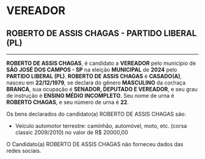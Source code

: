 # VEREADOR
## ROBERTO DE ASSIS CHAGAS - PARTIDO LIBERAL (PL)
---
**ROBERTO DE ASSIS CHAGAS**, é candidato a **VEREADOR** pelo município de **SÃO JOSÉ DOS CAMPOS - SP** na eleição **MUNICIPAL** de **2024** pelo **PARTIDO LIBERAL (PL)**.
**ROBERTO DE ASSIS CHAGAS** é **CASADO(A)**, nasceu em **22/12/1979**, se declara do gênero **MASCULINO** da cor/raça **BRANCA**, sua ocupação é **SENADOR, DEPUTADO E VEREADOR**, e seu grau de instrução é **ENSINO MÉDIO INCOMPLETO**.
Seu nome de urna é **ROBERTO CHAGAS**, e seu número de urna é **22**.

Os bens declarados do candidato(a) ROBERTO DE ASSIS CHAGAS são: 
- Veículo automotor terrestre: caminhão, automóvel, moto, etc. (corsa classic 2009/2010) no valor de R$ 20000,00

O Candidato(a) ROBERTO DE ASSIS CHAGAS não forneceu dados das redes sociais.
